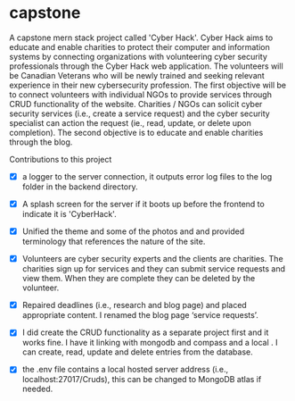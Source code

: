 # capstone
A capstone mern stack project called 'Cyber Hack'.
Cyber Hack aims to educate and enable charities to protect their computer and information systems by connecting organizations with volunteering 
cyber security professionals through the Cyber Hack web application. The volunteers will be Canadian Veterans who will be newly trained and seeking 
relevant experience in their new cybersecurity profession. The first objective will be to connect volunteers with individual NGOs to provide services 
through CRUD functionality of the website.  Charities / NGOs can solicit cyber security services (i.e., create a service request) and the cyber security 
specialist can action the request (ie., read, update, or delete upon completion).  The second objective is to educate and enable charities through 
the blog. 

Contributions to this project
* [x] a logger to the server connection, it outputs error log files to the log folder in the backend directory.  
* [x] A splash screen for the server if it boots up before the frontend to indicate it is 'CyberHack'.  
* [x] Unified the theme and some of the photos and and provided terminology that references the nature of the site.  
* [x] Volunteers are cyber security experts and the clients are charities.  The charities sign up for services and they can submit service requests and view them.  When they are complete they can be deleted by the volunteer.  
* [x] Repaired deadlines (i.e., research and blog page) and placed appropriate content.  I renamed the blog page ‘service requests’. 
* [x] I did create the CRUD functionality as a separate project first and it works fine.  I have it linking with mongodb and compass and a local .  I can create, read, update and delete entries from the database.
* [x] the .env file contains a local hosted server address (i.e., localhost:27017/Cruds), this can be changed to MongoDB atlas if needed.  




